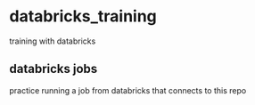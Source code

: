 # databricks_training
training with databricks

## databricks jobs
practice running a job from databricks that connects to this repo
